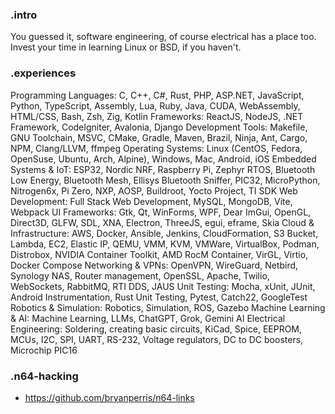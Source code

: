 ### .intro
You guessed it, software engineering, of course electrical has a place too. Invest your time in learning Linux or BSD, if you haven't.

### .experiences
Programming Languages: C, C++, C#, Rust, PHP, ASP.NET, JavaScript, Python, TypeScript, Assembly, Lua, Ruby, Java, CUDA, WebAssembly, HTML/CSS, Bash, Zsh, Zig, Kotlin
Frameworks: ReactJS, NodeJS, .NET Framework, CodeIgniter, Avalonia, Django
Development Tools: Makefile, GNU Toolchain, MSVC, CMake, Gradle, Maven, Brazil, Ninja, Ant, Cargo, NPM, Clang/LLVM, ffmpeg
Operating Systems: Linux (CentOS, Fedora, OpenSuse, Ubuntu, Arch, Alpine), Windows, Mac, Android, iOS
Embedded Systems & IoT: ESP32, Nordic NRF, Raspberry Pi, Zephyr RTOS, Bluetooth Low Energy, Bluetooth Mesh, Ellisys Bluetooth Sniffer, PIC32, MicroPython, Nitrogen6x, Pi Zero, NXP, AOSP, Buildroot, Yocto Project, TI SDK
Web Development: Full Stack Web Development, MySQL, MongoDB, Vite, Webpack
UI Frameworks: Gtk, Qt, WinForms, WPF, Dear ImGui, OpenGL, Direct3D, GLFW, SDL, XNA, Electron, ThreeJS, egui, eframe, Skia
Cloud & Infrastructure: AWS, Docker, Ansible, Jenkins, CloudFormation, S3 Bucket, Lambda, EC2, Elastic IP, QEMU, VMM, KVM, VMWare, VirtualBox, Podman, Distrobox, NVIDIA Container Toolkit, AMD RocM Container, VirGL, Virtio, Docker Compose
Networking & VPNs: OpenVPN, WireGuard, Netbird, Synology NAS, Router management, OpenSSL, Apache, Twilio, WebSockets, RabbitMQ, RTI DDS, JAUS
Unit Testing: Mocha, xUnit, JUnit, Android Instrumentation, Rust Unit Testing, Pytest, Catch22, GoogleTest
Robotics & Simulation: Robotics, Simulation, ROS, Gazebo
Machine Learning & AI: Machine Learning, LLMs, ChatGPT, Grok, Gemini AI
Electrical Engineering: Soldering, creating basic circuits, KiCad, Spice, EEPROM, MCUs, I2C, SPI, UART, RS-232, Voltage regulators, DC to DC boosters, Microchip PIC16

### .n64-hacking
* https://github.com/bryanperris/n64-links
